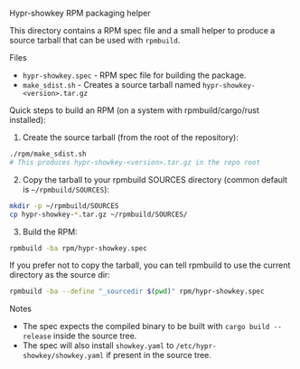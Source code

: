 Hypr-showkey RPM packaging helper

This directory contains a RPM spec file and a small helper to produce a
source tarball that can be used with `rpmbuild`.

Files
- `hypr-showkey.spec` - RPM spec file for building the package.
- `make_sdist.sh` - Creates a source tarball named `hypr-showkey-<version>.tar.gz`

Quick steps to build an RPM (on a system with rpmbuild/cargo/rust installed):

1. Create the source tarball (from the root of the repository):

```zsh
./rpm/make_sdist.sh
# This produces hypr-showkey-<version>.tar.gz in the repo root
```

2. Copy the tarball to your rpmbuild SOURCES directory (common default is `~/rpmbuild/SOURCES`):

```zsh
mkdir -p ~/rpmbuild/SOURCES
cp hypr-showkey-*.tar.gz ~/rpmbuild/SOURCES/
```

3. Build the RPM:

```zsh
rpmbuild -ba rpm/hypr-showkey.spec
```

If you prefer not to copy the tarball, you can tell rpmbuild to use the current directory as the source dir:

```zsh
rpmbuild -ba --define "_sourcedir $(pwd)" rpm/hypr-showkey.spec
```

Notes
- The spec expects the compiled binary to be built with `cargo build --release` inside the source tree.
- The spec will also install `showkey.yaml` to `/etc/hypr-showkey/showkey.yaml` if present in the source tree.
